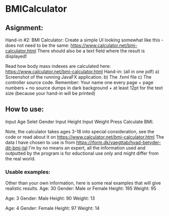 # BMICalculator
## Asignment:
Hand-in #2: BMI Calculator:
Create a simple UI looking somewhat like this - does not need to be the same:
https://www.calculator.net/bmi-calculator.html
There should also be a text field where the result is displayed!

Read how body mass indexes are calculated here:
https://www.calculator.net/bmi-calculator.html
Hand-in: (all in one pdf)
a) Screenshot of the running JavaFX application.
b) The .fxml file
c) The controller source code.
Remember: Your name one every page + page numbers + no source dumps in dark background + at least
12pt for the text size (because your hand-in will be printed)

## How to use:
Input Age
Selet Gender
Input Height
Input Weight
Press Calculate BMI.

Note, the calculator takes ages 3-18 into special consideration, see the code or read about it on https://www.calculator.net/bmi-calculator.html
The data I have chosen to use is from https://iform.dk/vaegttab/hvad-betyder-dit-bmi-tal
I'm by no means an expert, all the information used and outputted by the program is for eductional use only and might differ from the real world.

### Usable examples:
Other than your own information, here is some real examples that will give realistic results.
Age: 30
Gender: Male or Female
Height: 195
Weight: 95

Age: 3
Gender: Male
Height: 90
Weight: 13

Age: 4
Gender: Female
Height: 97
Weight: 14
